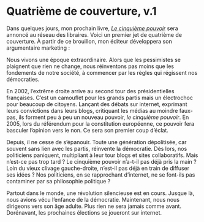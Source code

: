 # Quatrième de couverture, v.1

Dans quelques jours, mon prochain livre, [*Le cinquième pouvoir*](http://blog.tcrouzet.com/2006/08/22/le-cinquieme-pouvoir/) sera annoncé au réseau des libraires. Voici un premier jet de quatrième de couverture. À partir de ce brouillon, mon éditeur développera son argumentaire marketing :

Nous vivons une époque extraordinaire. Alors que les pessimistes se plaignent que rien ne change, nous réinventons pas moins que les fondements de notre société, à commencer par les règles qui régissent nos démocraties.

En 2002, l’extrême droite arrive au second tour des présidentielles françaises. C’est un camouflet pour les grands partis mais un électrochoc pour beaucoup de citoyens. Lançant des débats sur internet, exprimant leurs convictions dans leurs blogs, critiquant les médias au moindre faux-pas, ils forment peu à peu un nouveau pouvoir, *le cinquième pouvoir*. En 2005, lors du référendum pour la constitution européenne, ce pouvoir fera basculer l’opinion vers le non. Ce sera son premier coup d’éclat.

Depuis, il ne cesse de s’épanouir. Toute une génération dépolitisée, car souvent sans lien avec les partis, réinvente la démocratie. Dès lors, nos politiciens paniquent, multipliant à leur tour blogs et sites collaboratifs. Mais n’est-ce pas trop tard ? Le cinquième pouvoir n’a-t-il pas déjà pris la main ? Loin du vieux clivage gauche-droite, n’est-il pas déjà en train de diffuser ses idées ? Nos politiciens, en se rapprochant d’internet, ne se font-ils pas contaminer par sa philosophie politique ?

Partout dans le monde, une révolution silencieuse est en cours. Jusque là, nous avions vécu l’enfance de la démocratie. Maintenant, nous nous dirigeons vers son âge adulte. Plus rien ne sera jamais comme avant. Dorénavant, les prochaines élections se joueront sur internet.